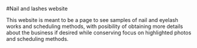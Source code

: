 #Nail and lashes website

This website is meant to be a page to see samples of nail and eyelash works and scheduling methods, with posibility of obtaining more details about the business if desired while conserving focus on highlighted photos and scheduling methods.